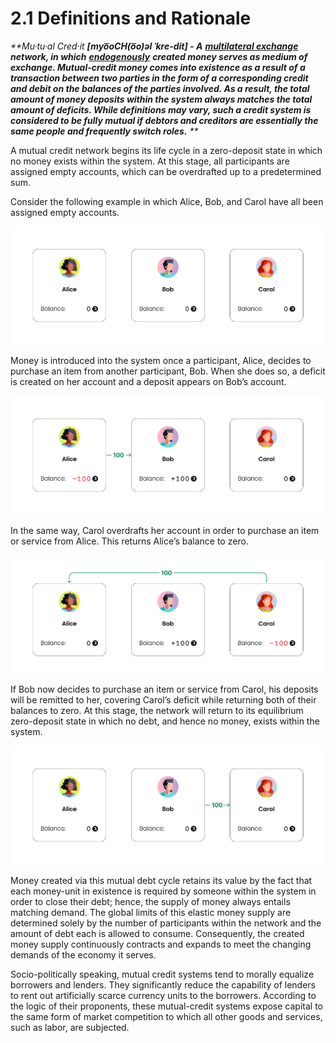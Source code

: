 # 2.1 Definitions and Rationale

_\*\*Mu·tu·al Cred·​it **\[myo͞oCH(o͞o)əl ˈkre-dit] - A**_ [_**multilateral exchange**_](https://en.wikipedia.org/wiki/Multilateral\_exchange) _**network, in which**_ [_**endogenously**_](https://en.wikipedia.org/wiki/Endogenous\_money) _**created money serves as medium of exchange. Mutual-credit money comes into existence as a result of a transaction between two parties in the form of a corresponding credit and debit on the balances of the parties involved. As a result, the total amount of money deposits within the system always matches the total amount of deficits. While definitions may vary, such a credit system is considered to be fully mutual if debtors and creditors are essentially the same people and frequently switch roles.** \*\*_

A mutual credit network begins its life cycle in a zero-deposit state in which no money exists within the system. At this stage, all participants are assigned empty accounts, which can be overdrafted up to a predetermined sum.

Consider the following example in which Alice, Bob, and Carol have all been assigned empty accounts.

![](<../.gitbook/assets/image (19) (1).png>)

Money is introduced into the system once a participant, Alice, decides to purchase an item from another participant, Bob. When she does so, a deficit is created on her account and a deposit appears on Bob’s account.

![](<../.gitbook/assets/image (12).png>)

In the same way, Carol overdrafts her account in order to purchase an item or service from Alice. This returns Alice’s balance to zero.

![](<../.gitbook/assets/image (7).png>)

If Bob now decides to purchase an item or service from Carol, his deposits will be remitted to her, covering Carol’s deficit while returning both of their balances to zero. At this stage, the network will return to its equilibrium zero-deposit state in which no debt, and hence no money, exists within the system.

![](<../.gitbook/assets/image (5) (1).png>)

Money created via this mutual debt cycle retains its value by the fact that each money-unit in existence is required by someone within the system in order to close their debt; hence, the supply of money always entails matching demand. The global limits of this elastic money supply are determined solely by the number of participants within the network and the amount of debt each is allowed to consume. Consequently, the created money supply continuously contracts and expands to meet the changing demands of the economy it serves.

Socio-politically speaking, mutual credit systems tend to morally equalize borrowers and lenders. They significantly reduce the capability of lenders to rent out artificially scarce currency units to the borrowers. According to the logic of their proponents, these mutual-credit systems expose capital to the same form of market competition to which all other goods and services, such as labor, are subjected.
